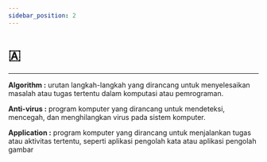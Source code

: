 ```yaml
---
sidebar_position: 2
---
```


# 🇦   
---

**Algorithm :** urutan langkah-langkah yang dirancang untuk menyelesaikan masalah atau tugas tertentu dalam komputasi atau pemrograman.

**Anti-virus :** program komputer yang dirancang untuk mendeteksi, mencegah, dan menghilangkan virus pada sistem komputer.

**Application :** program komputer yang dirancang untuk menjalankan tugas atau aktivitas tertentu, seperti aplikasi pengolah kata atau aplikasi pengolah gambar